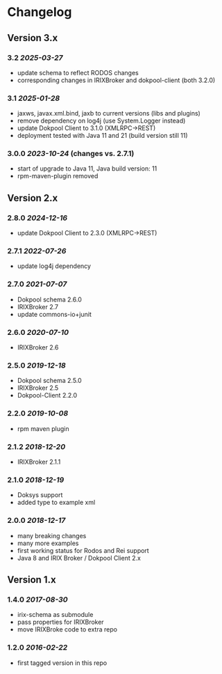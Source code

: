 # Changelog

## Version 3.x

### 3.2 *2025-03-27*

 - update schema to reflect RODOS changes
 - corresponding changes in IRIXBroker and dokpool-client (both 3.2.0)

### 3.1 *2025-01-28*

 - jaxws, javax.xml.bind, jaxb to current versions (libs and plugins)
 - remove dependency on log4j (use System.Logger instead)
 - update Dokpool Client to 3.1.0 (XMLRPC->REST)
 - deployment tested with Java 11 and 21 (build version still 11)

### 3.0.0 *2023-10-24* (changes vs. 2.7.1)

 - start of upgrade to Java 11, Java build version: 11
 - rpm-maven-plugin removed

## Version 2.x

### 2.8.0 *2024-12-16*

 - update Dokpool Client to 2.3.0 (XMLRPC->REST)

### 2.7.1 *2022-07-26*

 - update log4j dependency

### 2.7.0 *2021-07-07*

 - Dokpool schema 2.6.0
 - IRIXBroker 2.7
 - update commons-io+junit

### 2.6.0 *2020-07-10*

 - IRIXBroker 2.6


### 2.5.0 *2019-12-18*

 - Dokpool schema 2.5.0
 - IRIXBroker 2.5
 - Dokpool-Client 2.2.0

### 2.2.0 *2019-10-08*

 - rpm maven plugin

### 2.1.2 *2018-12-20*

 - IRIXBroker 2.1.1

### 2.1.0 *2018-12-19*

 - Doksys support
 - added type to example xml

### 2.0.0 *2018-12-17*

 - many breaking changes
 - many more examples
 - first working status for Rodos and Rei support
 - Java 8 and IRIX Broker / Dokpool Client 2.x

## Version 1.x

### 1.4.0 *2017-08-30*

 - irix-schema as submodule
 - pass properties for IRIXBroker
 - move IRIXBroke code to extra repo

### 1.2.0 *2016-02-22*

 - first tagged version in this repo
